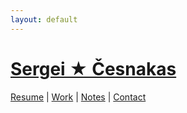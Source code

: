 ```yaml
---
layout: default
---
```


# [Sergei ★ Česnakas](/)

[Resume](/resume)
|
[Work](/work)
|
[Notes](/notes/)
|
[Contact](/contact)
